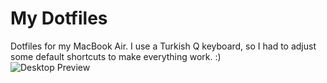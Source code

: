 # My Dotfiles
Dotfiles for my MacBook Air. I use a Turkish Q keyboard, so I had to adjust some default shortcuts to make everything work. :)
</br>
![Desktop Preview](https://github.com/atasoya/dotfiles/blob/main/desktop.png?raw=true)


